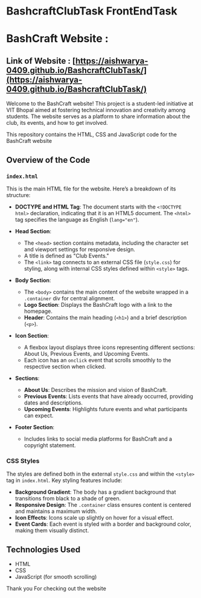 # BashcraftClubTask FrontEndTask
# BashCraft Website : 
## Link of Website :  [https://aishwarya-0409.github.io/BashcraftClubTask/](https://aishwarya-0409.github.io/BashcraftClubTask/)


Welcome to the BashCraft website! This project is a student-led initiative at VIT Bhopal aimed at fostering technical innovation and creativity among students. The website serves as a platform to share information about the club, its events, and how to get involved.

This repository contains the HTML, CSS and JavaScript code for the BashCraft website

## Overview of the Code

### `index.html`

This is the main HTML file for the website. Here’s a breakdown of its structure:

- **DOCTYPE and HTML Tag**: The document starts with the `<!DOCTYPE html>` declaration, indicating that it is an HTML5 document. The `<html>` tag specifies the language as English (`lang="en"`).

- **Head Section**: 
  - The `<head>` section contains metadata, including the character set and viewport settings for responsive design.
  - A title is defined as "Club Events."
  - The `<link>` tag connects to an external CSS file (`style.css`) for styling, along with internal CSS styles defined within `<style>` tags.

- **Body Section**: 
  - The `<body>` contains the main content of the website wrapped in a `.container` div for central alignment.
  - **Logo Section**: Displays the BashCraft logo with a link to the homepage.
  - **Header**: Contains the main heading (`<h1>`) and a brief description (`<p>`).
  
- **Icon Section**: 
  - A flexbox layout displays three icons representing different sections: About Us, Previous Events, and Upcoming Events.
  - Each icon has an `onclick` event that scrolls smoothly to the respective section when clicked.

- **Sections**:
  - **About Us**: Describes the mission and vision of BashCraft.
  - **Previous Events**: Lists events that have already occurred, providing dates and descriptions.
  - **Upcoming Events**: Highlights future events and what participants can expect.

- **Footer Section**: 
  - Includes links to social media platforms for BashCraft and a copyright statement.

### CSS Styles

The styles are defined both in the external `style.css` and within the `<style>` tag in `index.html`. Key styling features include:

- **Background Gradient**: The body has a gradient background that transitions from black to a shade of green.
- **Responsive Design**: The `.container` class ensures content is centered and maintains a maximum width.
- **Icon Effects**: Icons scale up slightly on hover for a visual effect.
- **Event Cards**: Each event is styled with a border and background color, making them visually distinct.


## Technologies Used

- HTML
- CSS
- JavaScript (for smooth scrolling)

Thank you For checking out the website
